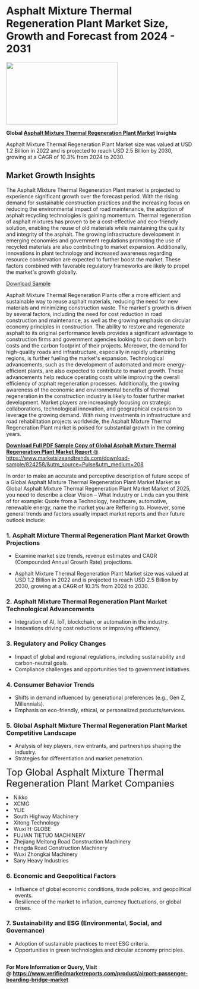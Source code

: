 <H1>Asphalt Mixture Thermal Regeneration Plant Market Size, Growth and Forecast from 2024 - 2031</H1><img class="aligncenter size-medium wp-image-584254" src="https://thirdeyenews.in/wp-content/uploads/2024/09/Global-Market-Research-300x168.jpeg" alt="" width="300" height="168" /><p><strong>Global&nbsp;<a href="https://www.marketsizeandtrends.com/download-sample/824258/&amp;utm_source=Pulse&amp;utm_medium=208">Asphalt Mixture Thermal Regeneration Plant Market</a> Insights</strong></p><p>Asphalt Mixture Thermal Regeneration Plant Market size was valued at USD 1.2 Billion in 2022 and is projected to reach USD 2.5 Billion by 2030, growing at a CAGR of 10.3% from 2024 to 2030.</p><p><h2>Market Growth Insights</h2> <p>The Asphalt Mixture Thermal Regeneration Plant market is projected to experience significant growth over the forecast period. With the rising demand for sustainable construction practices and the increasing focus on reducing the environmental impact of road maintenance, the adoption of asphalt recycling technologies is gaining momentum. Thermal regeneration of asphalt mixtures has proven to be a cost-effective and eco-friendly solution, enabling the reuse of old materials while maintaining the quality and integrity of the asphalt. The growing infrastructure development in emerging economies and government regulations promoting the use of recycled materials are also contributing to market expansion. Additionally, innovations in plant technology and increased awareness regarding resource conservation are expected to further boost the market. These factors combined with favorable regulatory frameworks are likely to propel the market's growth globally.</p> <p><a href="#">Download Sample</a></p> <p>Asphalt Mixture Thermal Regeneration Plants offer a more efficient and sustainable way to reuse asphalt materials, reducing the need for new materials and minimizing construction waste. The market's growth is driven by several factors, including the need for cost reduction in road construction and maintenance, as well as the growing emphasis on circular economy principles in construction. The ability to restore and regenerate asphalt to its original performance levels provides a significant advantage to construction firms and government agencies looking to cut down on both costs and the carbon footprint of their projects. Moreover, the demand for high-quality roads and infrastructure, especially in rapidly urbanizing regions, is further fueling the market's expansion. Technological advancements, such as the development of automated and more energy-efficient plants, are also expected to contribute to market growth. These advancements help reduce operating costs while improving the overall efficiency of asphalt regeneration processes. Additionally, the growing awareness of the economic and environmental benefits of thermal regeneration in the construction industry is likely to foster further market development. Market players are increasingly focusing on strategic collaborations, technological innovation, and geographical expansion to leverage the growing demand. With rising investments in infrastructure and road rehabilitation projects worldwide, the Asphalt Mixture Thermal Regeneration Plant market is poised for substantial growth in the coming years.</p> <p><a href="#"></p><p><span class=""><strong>Download Full PDF Sample Copy of Global Asphalt Mixture Thermal Regeneration Plant Market Report</strong> @ <a href="https://www.marketsizeandtrends.com/download-sample/824258/&amp;utm_source=Pulse&amp;utm_medium=208" target="_blank">https://www.marketsizeandtrends.com/download-sample/824258/&amp;utm_source=Pulse&amp;utm_medium=208</a></span></p><p>In order to make an accurate and perceptive description of future scope of a Global&nbsp;Asphalt Mixture Thermal Regeneration Plant Market Market as Global&nbsp;Asphalt Mixture Thermal Regeneration Plant Market Market of 2025, you need to describe a clear Vision &ndash; What Industry or Linda can you think of for example: Quote from a Technology, healthcare, automotive, renewable energy, name the market you are Reffering to. However, some general trends and factors usually impact market reports and their future outlook include:</p><h3>1.&nbsp;<strong>Asphalt Mixture Thermal Regeneration Plant Market Growth Projections</strong></h3><ul><li>Examine market size trends, revenue estimates and CAGR (Compounded Annual Growth Rate) projections.</li><li><p>Asphalt Mixture Thermal Regeneration Plant Market size was valued at USD 1.2 Billion in 2022 and is projected to reach USD 2.5 Billion by 2030, growing at a CAGR of 10.3% from 2024 to 2030.</p></li></ul><h3>2.&nbsp;<strong>Asphalt Mixture Thermal Regeneration Plant Market Technological Advancements</strong></h3><ul><li>Integration of AI, IoT, blockchain, or automation in the industry.</li><li>Innovations driving cost reductions or improving efficiency.</li></ul><h3>3.&nbsp;<strong>Regulatory and Policy Changes</strong></h3><ul><li>Impact of global and regional regulations, including sustainability and carbon-neutral goals.</li><li>Compliance challenges and opportunities tied to government initiatives.</li></ul><h3>4.&nbsp;<strong>Consumer Behavior Trends</strong></h3><ul><li>Shifts in demand influenced by generational preferences (e.g., Gen Z, Millennials).</li><li>Emphasis on eco-friendly, ethical, or personalized products/services.</li></ul><h3>5.&nbsp;<strong>Global Asphalt Mixture Thermal Regeneration Plant Market Competitive Landscape</strong></h3><ul><li>Analysis of key players, new entrants, and partnerships shaping the industry.</li><li>Strategies for differentiation and market penetration.</li></ul><p data-pm-slice="1 1 []"><span style="color: inherit; font-family: inherit; font-size: 25px;">Top Global Asphalt Mixture Thermal Regeneration Plant Market Companies</span></p><div class="" data-test-id=""><p><li>Nikko</li><li> XCMG</li><li> YLIE</li><li> South Highway Machinery</li><li> Xitong Technology</li><li> Wuxi H-GLOBE</li><li> FUJIAN TIETUO MACHINERY</li><li> Zhejiang Meitong Road Construction Machinery</li><li> Hengda Road Construction Machinery</li><li> Wuxi Zhongkai Machinery</li><li> Sany Heavy Industries</li></p></div><h3>6.&nbsp;<strong>Economic and Geopolitical Factors</strong></h3><ul><li>Influence of global economic conditions, trade policies, and geopolitical events.</li><li>Resilience of the market to inflation, currency fluctuations, or global crises.</li></ul><h3>7.&nbsp;<strong>Sustainability and ESG (Environmental, Social, and Governance)</strong></h3><ul><li>Adoption of sustainable practices to meet ESG criteria.</li><li>Opportunities in green technologies and circular economy principles.</li></ul><h2><strong style="font-size: 14px;">For More Information or Query, Visit @&nbsp;</strong><a style="background-color: #ffffff; font-size: 14px;" href="https://www.marketsizeandtrends.com/report/asphalt-mixture-thermal-regeneration-plant-market/" target="_blank">https://www.verifiedmarketreports.com/product/airport-passenger-boarding-bridge-market</a></h2>
